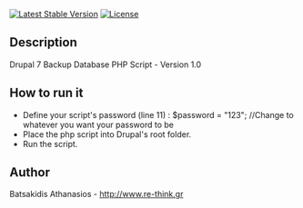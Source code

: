 [![Latest Stable Version](https://poser.pugx.org/phpunit/phpunit/version)](https://packagist.org/packages/phpunit/phpunit)
[![License](https://poser.pugx.org/okwinza/cloudflare-api/license)](https://packagist.org/packages/okwinza/cloudflare-api)

## Description

Drupal 7 Backup Database PHP Script - Version 1.0

## How to run it

* Define your script's password (line 11) : $password = "123"; //Change to whatever you want your password to be
* Place the php script into Drupal's root folder.
* Run the script.

## Author

Batsakidis Athanasios - http://www.re-think.gr





